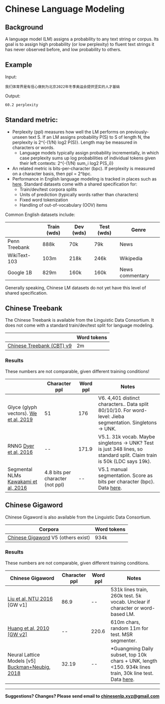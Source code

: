 # Chinese Language Modeling


## Background

A language model (LM) assigns a probability to any text string or corpus.  Its goal is to assign high probability (or low perplexity) to fluent text strings it has never observed before, and low probability to others.

## Example

Input:

```
我们体育界是有信心做到为北京2022年冬季奥运会提供坚实的人才基础
```

Output:

```
60.2 perplexity
```

## Standard metric:

* Perplexity (ppl) measures how well the LM performs on previously-unseen text S.  If an LM assigns probability P(S) to S of length N, the perplexity is 2^{-(1/N) log2 P(S)}.  Length may be measured in characters or words.  
  * Language models typically assign probability incrementally, in which case perplexity sums up log probabilities of individual tokens given their left contexts: 2^{-(1/N) sum_i log2 P(S_i)}
* An related metric is bits-per-character (bpc).  If perplexity is measured on a character basis, then ppl = 2^bpc.
* Performance in English language modeling is tracked in places such as [here](https://paperswithcode.com/task/language-modeling).  Standard datasets come with a shared specification for:
  * Train/dev/test corpora splits
  * Units of prediction (typically words rather than characters)
  * Fixed word tokenization
  * Handling of out-of-vocabulary (OOV) items


Common English datasets include:

|   | Train (wds) | Dev (wds) | Test (wds) | Genre |
| --- | --- | --- | --- | --- |
|  Penn Treebank | 888k | 70k | 79k | News |
|  WikiText-103 | 103m | 218k | 246k | Wikipedia |
|  Google 1B | 829m | 160k | 160k | News commentary |

Generally speaking, Chinese LM datasets do not yet have this level of shared specification.

## Chinese Treebank

The Chinese Treebank is available from the Linguistic Data Consortium.  It does not come with a standard train/dev/test split for language modeling.

|   | Word tokens |
| --- | --- |
|  [Chinese Treebank (CBT) v9](https://catalog.ldc.upenn.edu/LDC2016T13) | 2m |

### Results

These numbers are not comparable, given different training conditions!

|   | Character ppl | Word ppl | Notes |
| --- | --- | --- | --- |
|  Glyce (glyph vectors). [We et al, 2019](https://arxiv.org/abs/1901.10125) | 51 | 176 | V6. 4,401 distinct characters.. Data split 80/10/10. For word-level: Jieba segmentation. Singletons → UNK. |
|  RNNG [Dyer et al, 2016](https://arxiv.org/abs/1602.07776) | -- | 171.9 | V5.1. 31k vocab. Maybe singletons → UNK? Test is just 348 lines, so standard split. Claim train is 50k (LDC says 19k). |
|  Segmental NLMs [Kawakami et al, 2016](https://arxiv.org/pdf/1811.09353.pdf) | 4.8 bits per character (not ppl) | -- | V5.1 manual segmentation. Score as bits per character (bpc). Data [here](https://s3.eu-west-2.amazonaws.com/k-kawakami/seg.zip). |

## Chinese Gigaword

Chinese Gigaword is also available from the Linguistic Data Consortium.

|  Corpora | Word tokens |
| --- | --- |
|  [Chinese Gigaword](https://catalog.ldc.upenn.edu/LDC2011T13) V5 (others exist) | 934k |

### Results

These numbers are not comparable, given different training conditions.

|  Chinese Gigaword | Character ppl | Word ppl | Notes |
| --- | --- | --- | --- |
|  [Liu et al, NTU 2016](https://arxiv.org/abs/1611.08656) [GW v1] | 86.9 | -- | 531k lines train, 260k test. 5k vocab. Unclear if character or word-based LM. |
|  [Huang et al, 2010 [GW v2]](http://www.imaging.org/site/PDFS/Reporter/Articles/2010_25/Rep25_2_EI2010_HUANG.pdf) | -- | 220.6 | 610m chars, random 11m for test. MSR segmenter. |
|  Neural Lattice Models [v5] [Buckman+Neubig, 2018](https://www.mitpressjournals.org/doi/pdf/10.1162/tacl_a_00036) | 32.19 | -- | *Guangming Daily subset, top 10k chars + UNK, length <150. 934k lines train, 30k line test. Data [here](https://github.com/jbuckman/neural-lattice-language-models). |

---

**Suggestions? Changes? Please send email to [chinesenlp.xyz@gmail.com](mailto:chinesenlp.xyz@gmail.com)**



